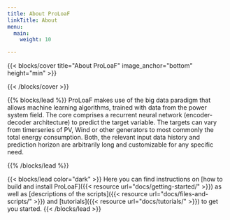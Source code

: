 ```yaml
---
title: About ProLoaF
linkTitle: About
menu:
  main:
    weight: 10

---
```



{{< blocks/cover title="About ProLoaF" image_anchor="bottom" height="min" >}}

{{< /blocks/cover >}}

{{% blocks/lead %}}
ProLoaF makes use of the big data paradigm that allows machine learning algorithms, trained with data from the power system field. The core comprises a recurrent neural network (encoder-decoder architecture) to predict the target variable. 
The targets can vary from timerseries of PV, Wind or other generators to most commonly the total energy consumption.
Both, the relevant input data history and prediction horizon are arbitrarily long and customizable for any specific need.

{{% /blocks/lead %}}

{{< blocks/lead color="dark" >}}
Here you can find instructions on [how to build and install ProLoaF]({{< resource url="docs/getting-started/" >}}) as
well as [descriptions of the scripts]({{< resource url="docs/files-and-scripts/" >}}) and
[tutorials]({{< resource url="docs/tutorials/" >}})  to get you started.
{{< /blocks/lead >}}
